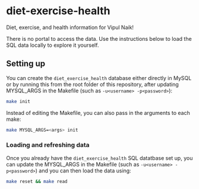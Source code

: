 # diet-exercise-health

Diet, exercise, and health information for Vipul Naik!

There is no portal to access the data. Use the instructions below to
load the SQL data locally to explore it yourself.

## Setting up

You can create the `diet_exercise_health` database either directly in
MySQL or by running this from the root folder of this repository,
after updating MYSQL_ARGS in the Makefile (such as `-u<username>
-p<password>`):

```bash
make init
```

Instead of editing the Makefile, you can also pass in the arguments to each make:

```bash
make MYSQL_ARGS=<args> init
```

### Loading and refreshing data

Once you already have the `diet_exercise_health` SQL datatbase set up,
you can update the MYSQL_ARGS in the Makefile (such as `-u<username>
-p<password>`) and you can then load the data using:

```bash
make reset && make read
```
